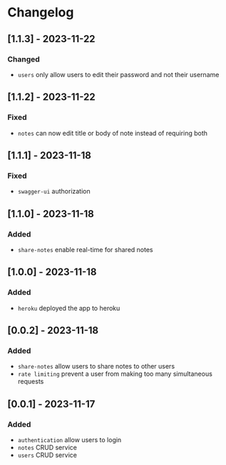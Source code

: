 # Changelog

## [1.1.3] - 2023-11-22

### Changed
- `users` only allow users to edit their password and not their username

## [1.1.2] - 2023-11-22

### Fixed
- `notes` can now edit title or body of note instead of requiring both

## [1.1.1] - 2023-11-18

### Fixed
- `swagger-ui` authorization

## [1.1.0] - 2023-11-18

### Added
- `share-notes` enable real-time for shared notes

## [1.0.0] - 2023-11-18

### Added
- `heroku` deployed the app to heroku

## [0.0.2] - 2023-11-18

### Added
- `share-notes` allow users to share notes to other users
- `rate limiting` prevent a user from making too many simultaneous requests

## [0.0.1] - 2023-11-17

### Added
- `authentication` allow users to login
- `notes` CRUD service
- `users` CRUD service
